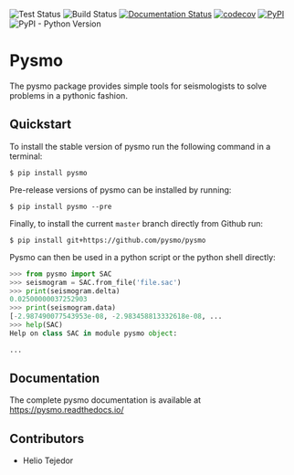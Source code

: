 
![Test Status](https://github.com/pysmo/pysmo/actions/workflows/run-tests.yml/badge.svg)
![Build Status](https://github.com/pysmo/pysmo/actions/workflows/build.yml/badge.svg)
[![Documentation Status](https://readthedocs.org/projects/pysmo/badge/?version=latest)](https://pysmo.readthedocs.io/en/latest/?badge=latest)
[![codecov](https://codecov.io/gh/pysmo/pysmo/branch/master/graph/badge.svg?token=ZsHTBN4rxF)](https://codecov.io/gh/pysmo/pysmo)
[![PyPI](https://img.shields.io/pypi/v/pysmo)](https://pypi.org/project/pysmo/)
![PyPI - Python Version](https://img.shields.io/pypi/pyversions/pysmo)

Pysmo
=====

The pysmo package provides simple tools for seismologists to solve problems in a pythonic fashion.


Quickstart
----------
To install the stable version of pysmo run the following command in a terminal:

```shell
$ pip install pysmo
```

Pre-release versions of pysmo can be installed by running:

```shell
$ pip install pysmo --pre
```

Finally, to install the current ``master`` branch directly from Github run:

```shell
$ pip install git+https://github.com/pysmo/pysmo
```

Pysmo can then be used in a python script or the python shell directly:


```python
>>> from pysmo import SAC
>>> seismogram = SAC.from_file('file.sac')
>>> print(seismogram.delta)
0.02500000037252903
>>> print(seismogram.data)
[-2.987490077543953e-08, -2.983458813332618e-08, ...
>>> help(SAC)
Help on class SAC in module pysmo object:

...
```
Documentation
-------------

The complete pysmo documentation is available at https://pysmo.readthedocs.io/

Contributors
------------

- Helio Tejedor
